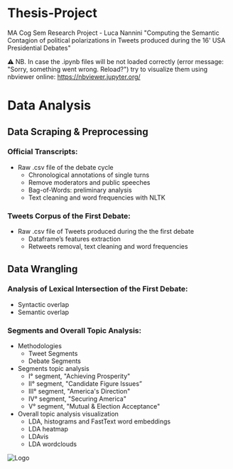 # Thesis-Project
MA Cog Sem Research Project - Luca Nannini 
"Computing the Semantic Contagion of political polarizations in Tweets produced during the 16' USA Presidential Debates"

:warning: NB. In case the .ipynb files will be not loaded correctly (error message: "Sorry, something went wrong. Reload?") try to visualize them using nbviewer online: https://nbviewer.jupyter.org/

# Data Analysis
## Data Scraping & Preprocessing

### Official Transcripts:
* Raw .csv file of the debate cycle 
  * Chronological annotations of single turns
  * Remove moderators and public speeches
  * Bag-of-Words: preliminary analysis
  * Text cleaning and word frequencies with NLTK 

### Tweets Corpus of the First Debate:
* Raw .csv file of Tweets produced during the the first debate
  * Dataframe’s features extraction 
  * Retweets removal, text cleaning and word frequencies

## Data Wrangling

### Analysis of Lexical Intersection of the First Debate:
* Syntactic overlap 
* Semantic overlap 

### Segments and Overall Topic Analysis:
* Methodologies
  * Tweet Segments
  * Debate Segments
* Segments topic analysis
  * I° segment, "Achieving Prosperity"
  * II° segment, "Candidate Figure Issues”
  * III° segment, "America's Direction"
  * IV° segment, "Securing America"
  * V° segment, "Mutual & Election Acceptance"
* Overall topic analysis visualization
  * LDA, histograms and FastText word embeddings
  * LDA heatmap 
  * LDAvis 
  * LDA wordclouds

<img src="rhttps://github.com/luca-nannini/Thesis-Project/blob/master/Tweets%20FastText%20Word%20Embedding.pngesources/logo.png" alt="Logo">
